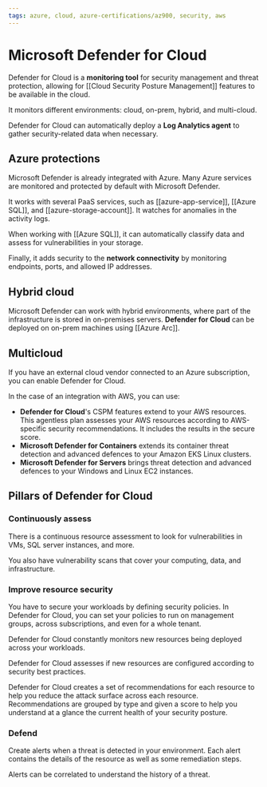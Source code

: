 ```yaml
---
tags: azure, cloud, azure-certifications/az900, security, aws
---
```


# Microsoft Defender for Cloud

Defender for Cloud is a **monitoring tool** for security management and threat protection, allowing for [[Cloud Security Posture Management]] features to be available in the cloud.

It monitors different environments: cloud, on-prem, hybrid, and multi-cloud.

Defender for Cloud can automatically deploy a **Log Analytics agent** to gather security-related data when necessary.

## Azure protections

Microsoft Defender is already integrated with Azure. Many Azure services are monitored and protected by default with Microsoft Defender.

It works with several PaaS services, such as [[azure-app-service]], [[Azure SQL]], and [[azure-storage-account]]. It watches for anomalies in the activity logs.

When working with [[Azure SQL]], it can automatically classify data and assess for vulnerabilities in your storage.

Finally, it adds security to the **network connectivity** by monitoring endpoints, ports, and allowed IP addresses.

## Hybrid cloud

Microsoft Defender can work with hybrid environments, where part of the infrastructure is stored in on-premises servers. **Defender for Cloud** can be deployed on on-prem machines using [[Azure Arc]].

## Multicloud

If you have an external cloud vendor connected to an Azure subscription, you can enable Defender for Cloud.

In the case of an integration with AWS, you can use:

- **Defender for Cloud**'s CSPM features extend to your AWS resources. This agentless plan assesses your AWS resources according to AWS-specific security recommendations. It includes the results in the secure score.
- **Microsoft Defender for Containers** extends its container threat detection and advanced defences to your Amazon EKS Linux clusters.
- **Microsoft Defender for Servers** brings threat detection and advanced defences to your Windows and Linux EC2 instances.

## Pillars of Defender for Cloud

### Continuously assess

There is a continuous resource assessment to look for vulnerabilities in VMs, SQL server instances, and more.

You also have vulnerability scans that cover your computing, data, and infrastructure.

### Improve resource security

You have to secure your workloads by defining security policies. In Defender for Cloud, you can set your policies to run on management groups, across subscriptions, and even for a whole tenant.

Defender for Cloud constantly monitors new resources being deployed across your workloads.

Defender for Cloud assesses if new resources are configured according to security best practices.

Defender for Cloud creates a set of recommendations for each resource to help you reduce the attack surface across each resource. Recommendations are grouped by type and given a score to help you understand at a glance the current health of your security posture.

### Defend

Create alerts when a threat is detected in your environment. Each alert contains the details of the resource as well as some remediation steps.

Alerts can be correlated to understand the history of a threat.
